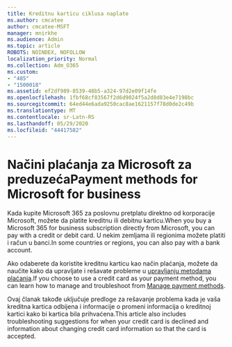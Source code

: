```yaml
---
title: Kreditnu karticu ciklusa naplate
ms.author: cmcatee
author: cmcatee-MSFT
manager: mnirkhe
ms.audience: Admin
ms.topic: article
ROBOTS: NOINDEX, NOFOLLOW
localization_priority: Normal
ms.collection: Adm_O365
ms.custom:
- "485"
- "1500018"
ms.assetid: ef2df989-8539-48b5-a324-97d2e09f14fe
ms.openlocfilehash: 1fbf68cf83567f2d6d9024f5a2d8d83e4e7198bc
ms.sourcegitcommit: 64ed44e6ada9250cac8ae1621157f78d0de2c49b
ms.translationtype: MT
ms.contentlocale: sr-Latn-RS
ms.lasthandoff: 05/29/2020
ms.locfileid: "44417582"
---
```

# <a name="payment-methods-for-microsoft-for-business"></a><span data-ttu-id="adfbe-102">Načini plaćanja za Microsoft za preduzeća</span><span class="sxs-lookup"><span data-stu-id="adfbe-102">Payment methods for Microsoft for business</span></span>

<span data-ttu-id="adfbe-103">Kada kupite Microsoft 365 za poslovnu pretplatu direktno od korporacije Microsoft, možete da platite kreditnu ili debitnu karticu.</span><span class="sxs-lookup"><span data-stu-id="adfbe-103">When you buy a Microsoft 365 for business subscription directly from Microsoft, you can pay with a credit or debit card.</span></span> <span data-ttu-id="adfbe-104">U nekim zemljama ili regionima možete platiti i račun u banci.</span><span class="sxs-lookup"><span data-stu-id="adfbe-104">In some countries or regions, you can also pay with a bank account.</span></span>
  
<span data-ttu-id="adfbe-105">Ako odaberete da koristite kreditnu karticu kao način plaćanja, možete da naučite kako da upravljate i rešavate probleme u [upravljanju metodama plaćanja](https://docs.microsoft.com/microsoft-365/commerce/billing-and-payments/manage-payment-methods).</span><span class="sxs-lookup"><span data-stu-id="adfbe-105">If you choose to use a credit card as your payment method, you can learn how to manage and troubleshoot from [Manage payment methods](https://docs.microsoft.com/microsoft-365/commerce/billing-and-payments/manage-payment-methods).</span></span>
  
<span data-ttu-id="adfbe-106">Ovaj članak takođe uključuje predloge za rešavanje problema kada je vaša kreditna kartica odbijena i informacije o promeni informacija o kreditnoj kartici kako bi kartica bila prihvaćena.</span><span class="sxs-lookup"><span data-stu-id="adfbe-106">This article also includes troubleshooting suggestions for when your credit card is declined and information about changing credit card information so that the card is accepted.</span></span>
